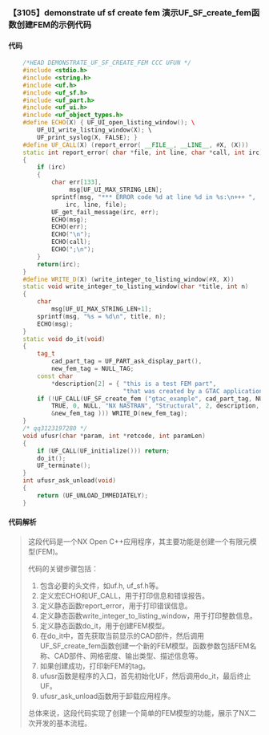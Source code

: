 ### 【3105】demonstrate uf sf create fem 演示UF_SF_create_fem函数创建FEM的示例代码

#### 代码

```cpp
    /*HEAD DEMONSTRATE_UF_SF_CREATE_FEM CCC UFUN */  
    #include <stdio.h>  
    #include <string.h>  
    #include <uf.h>  
    #include <uf_sf.h>  
    #include <uf_part.h>  
    #include <uf_ui.h>  
    #include <uf_object_types.h>  
    #define ECHO(X) { UF_UI_open_listing_window(); \  
        UF_UI_write_listing_window(X); \  
        UF_print_syslog(X, FALSE); }  
    #define UF_CALL(X) (report_error( __FILE__, __LINE__, #X, (X)))  
    static int report_error( char *file, int line, char *call, int irc)  
    {  
        if (irc)  
        {  
            char err[133],  
                 msg[UF_UI_MAX_STRING_LEN];  
            sprintf(msg, "*** ERROR code %d at line %d in %s:\n+++ ",  
                irc, line, file);  
            UF_get_fail_message(irc, err);  
            ECHO(msg);  
            ECHO(err);  
            ECHO("\n");  
            ECHO(call);  
            ECHO(";\n");  
        }  
        return(irc);  
    }  
    #define WRITE_D(X) (write_integer_to_listing_window(#X, X))  
    static void write_integer_to_listing_window(char *title, int n)  
    {  
        char  
            msg[UF_UI_MAX_STRING_LEN+1];  
        sprintf(msg, "%s = %d\n", title, n);  
        ECHO(msg);  
    }  
    static void do_it(void)  
    {  
        tag_t  
            cad_part_tag = UF_PART_ask_display_part(),  
            new_fem_tag = NULL_TAG;  
        const char  
            *description[2] = { "this is a test FEM part",  
                                "that was created by a GTAC application" };  
        if (!UF_CALL(UF_SF_create_fem ("gtac_example", cad_part_tag, NULL,  
            TRUE, 0, NULL, "NX NASTRAN", "Structural", 2, description,  
            &new_fem_tag ))) WRITE_D(new_fem_tag);  
    }  
    /* qq3123197280 */  
    void ufusr(char *param, int *retcode, int paramLen)  
    {  
        if (UF_CALL(UF_initialize())) return;  
        do_it();  
        UF_terminate();  
    }  
    int ufusr_ask_unload(void)  
    {  
        return (UF_UNLOAD_IMMEDIATELY);  
    }

```

#### 代码解析

> 这段代码是一个NX Open C++应用程序，其主要功能是创建一个有限元模型(FEM)。
>
> 代码的关键步骤包括：
>
> 1. 包含必要的头文件，如uf.h, uf_sf.h等。
> 2. 定义宏ECHO和UF_CALL，用于打印信息和错误报告。
> 3. 定义静态函数report_error，用于打印错误信息。
> 4. 定义静态函数write_integer_to_listing_window，用于打印整数信息。
> 5. 定义静态函数do_it，用于创建FEM模型。
> 6. 在do_it中，首先获取当前显示的CAD部件，然后调用UF_SF_create_fem函数创建一个新的FEM模型。函数参数包括FEM名称、CAD部件、网格密度、输出类型、描述信息等。
> 7. 如果创建成功，打印新FEM的tag。
> 8. ufusr函数是程序的入口，首先初始化UF，然后调用do_it，最后终止UF。
> 9. ufusr_ask_unload函数用于卸载应用程序。
>
> 总体来说，这段代码实现了创建一个简单的FEM模型的功能，展示了NX二次开发的基本流程。
>
